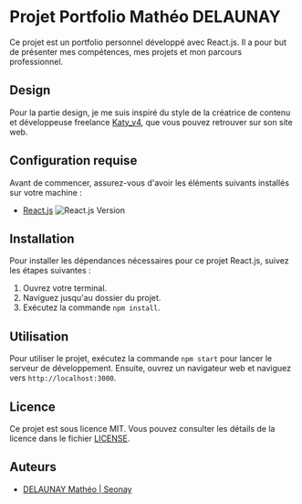 # Projet Portfolio Mathéo DELAUNAY

Ce projet est un portfolio personnel développé avec React.js. Il a pour but de présenter mes compétences, mes projets et mon parcours professionnel.

## Design

Pour la partie design, je me suis inspiré du style de la créatrice de contenu et développeuse freelance [Katy_v4](https://www.cathydolle.com/), que vous pouvez retrouver sur son site web. 



## Configuration requise

Avant de commencer, assurez-vous d'avoir les éléments suivants installés sur votre machine :

- [React.js](https://fr.react.dev/)  ![React.js Version](https://img.shields.io/badge/React.js-v18.2.0-blue)


## Installation

Pour installer les dépendances nécessaires pour ce projet React.js, suivez les étapes suivantes :

1. Ouvrez votre terminal.
2. Naviguez jusqu'au dossier du projet.
3. Exécutez la commande `npm install`.

## Utilisation

Pour utiliser le projet, exécutez la commande `npm start` pour lancer le serveur de développement. Ensuite, ouvrez un navigateur web et naviguez vers `http://localhost:3000`.

## Licence

Ce projet est sous licence MIT. Vous pouvez consulter les détails de la licence dans le fichier [LICENSE](LICENSE).

## Auteurs

- [DELAUNAY Mathéo | Seonay](https://www.linkedin.com/in/math%C3%A9o-delaunay/)

